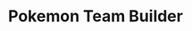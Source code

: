 ---
slug: "/projects/pokemon-team-builder"
title: "Pokemon Team Builder"
tech: "HTML, CSS, JS, React, Styled Components"
---